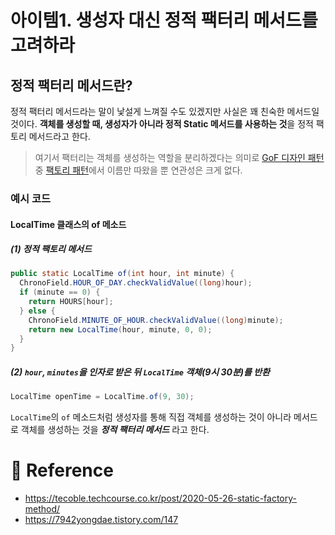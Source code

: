 # 아이템1. 생성자 대신 정적 팩터리 메서드를 고려하라
## 정적 팩터리 메서드란?
정적 팩터리 메서드라는 말이 낯설게 느껴질 수도 있겠지만 사실은 꽤 친숙한 메서드일 것이다. **객체를 생성할 때, 생성자가 아니라 정적 Static 메서드를 사용하는 것**을 정적 팩토리 메서드라고 한다. 

> 여기서 팩터리는 객체를 생성하는 역할을 분리하겠다는 의미로 [GoF 디자인 패턴]() 중 [팩토리 패턴]()에서 이름만 따왔을 뿐 연관성은 크게 없다.

### 예시 코드
#### LocalTime 클래스의 of 메소드
##### (1) 정적 팩토리 메서드
```java
public static LocalTime of(int hour, int minute) {
  ChronoField.HOUR_OF_DAY.checkValidValue((long)hour);
  if (minute == 0) {
    return HOURS[hour];
  } else {
    ChronoField.MINUTE_OF_HOUR.checkValidValue((long)minute);
    return new LocalTime(hour, minute, 0, 0);
  }
}

```
##### (2) `hour`, `minutes`을 인자로 받은 뒤 `LocalTime` 객체(9시 30분)를 반환
```java
LocalTime openTime = LocalTime.of(9, 30);
```

`LocalTime`의 `of` 메소드처럼 생성자를 통해 직접 객체를 생성하는 것이 아니라 메서드로 객체를 생성하는 것을 **_정적 팩터리 메서드_** 라고 한다.

 # 👼 Reference
 - https://tecoble.techcourse.co.kr/post/2020-05-26-static-factory-method/
 - https://7942yongdae.tistory.com/147
